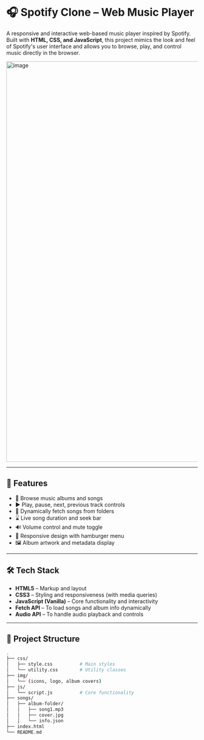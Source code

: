 # 🎧 Spotify Clone – Web Music Player

A responsive and interactive web-based music player inspired by Spotify. Built with **HTML, CSS, and JavaScript**, this project mimics the look and feel of Spotify's user interface and allows you to browse, play, and control music directly in the browser.

<img width="1910" height="1053" alt="image" src="https://github.com/user-attachments/assets/b8b9e11b-f2bc-46a9-b17e-cddaeaa7f743" />

---

## 🚀 Features

- 🎵 Browse music albums and songs
- ▶️ Play, pause, next, previous track controls
- 📂 Dynamically fetch songs from folders
- ⌛ Live song duration and seek bar
- 🔊 Volume control and mute toggle
- 📱 Responsive design with hamburger menu
- 🖼️ Album artwork and metadata display

---

## 🛠️ Tech Stack

- **HTML5** – Markup and layout
- **CSS3** – Styling and responsiveness (with media queries)
- **JavaScript (Vanilla)** – Core functionality and interactivity
- **Fetch API** – To load songs and album info dynamically
- **Audio API** – To handle audio playback and controls

---

## 📁 Project Structure

```bash
.
├── css/
│   ├── style.css          # Main styles
│   └── utility.css        # Utility classes
├── img/
│   └── (icons, logo, album covers)
├── js/
│   └── script.js          # Core functionality
├── songs/
│   ├── album-folder/
│   │   ├── song1.mp3
│   │   ├── cover.jpg
│   │   └── info.json
├── index.html
└── README.md
